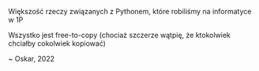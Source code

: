 
Większość rzeczy związanych z Pythonem, które robiliśmy na informatyce w 1P

Wszystko jest free-to-copy (chociaż szczerze wątpię, że ktokolwiek chciałby cokolwiek kopiować)

~ Oskar, 2022
